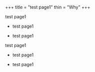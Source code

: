 +++
title = "test page1"
thin = "Why"
+++


test page1

* test page1

* test page1

test page1

* test page1

* test page1


